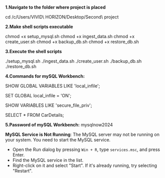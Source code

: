 **1.Navigate to the folder where project is placed**

cd /c/Users/VIVID\ HORIZON/Desktop/Second\ project

**2.Make shell scripts executable**

chmod +x setup_mysql.sh
chmod +x ingest_data.sh
chmod +x create_user.sh
chmod +x backup_db.sh
chmod +x restore_db.sh

**3.Execute the shell scripts**

./setup_mysql.sh
./ingest_data.sh
./create_user.sh
./backup_db.sh
./restore_db.sh

**4.Commands for mySQL Workbench:**

SHOW GLOBAL VARIABLES LIKE 'local_infile';



SET GLOBAL local_infile = 'ON';

SHOW VARIABLES LIKE 'secure_file_priv';


SELECT * FROM CarDetails;

**5.Password of mySQL Workbench:**
mysqlnow2024


**MySQL Service is Not Running**: The MySQL server may not be running on your system. You need to start the MySQL service.

- Open the Run dialog by pressing `Win + R`, type `services.msc`, and press Enter.
- Find the MySQL service in the list.
- Right-click on it and select "Start". If it's already running, try selecting "Restart".
